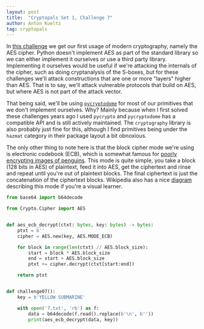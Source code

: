 ```yaml
---
layout: post
title:  "Cryptopals Set 1, Challenge 7"
author: Anton Kueltz
tag: cryptopals
---
```


In [this challenge](https://cryptopals.com/sets/1/challenges/7)
we get our first usage of modern cryptography, namely
the AES cipher. Python doesn't implement AES as part of the standard 
library so we can either implement it ourselves or use a third party
library. Implementing it ourselves would be useful if we're attacking
the internals of the cipher, such as doing cryptanalysis of the S-boxes,
but for these challenges we'll attack constructions that are one or more
"layers" higher than AES. That is to say, we'll attack vulnerable
protocols that build on AES, but where AES is not part of the attack
vector.

That being said, we'll be using
[`pycryptodome`](https://www.pycryptodome.org/) for most of our 
primitives that we don't implement ourselves. Why? Mainly because when I 
first solved these challenges years ago I used `pycrypto` and
`pycryptodome` has a compatible API and is still actively maintained.
The `cryptography` library is also probably just fine for this, although
I find primitives being under the `hazmat` category in their package
layout a bit obnoxious.

The only other thing to note here is that the block cipher mode we're
using is electronic codebook (ECB), which is somewhat famous for
[poorly encrypting images of penguins](https://words.filippo.io/the-ecb-penguin/).
This mode is quite simple, you take a block (128 bits in AES) of
plaintext, feed it into AES, get the ciphertext and rinse and repeat
until you're out of plaintext blocks. The final ciphertext is just
the concatenation of the ciphertext blocks. Wikipedia also has a nice
[diagram](https://en.wikipedia.org/wiki/Block_cipher_mode_of_operation#ECB)
describing this mode if you're a visual learner.

```python
from base64 import b64decode

from Crypto.Cipher import AES


def aes_ecb_decrypt(ctxt: bytes, key: bytes) -> bytes:
    ptxt = b''
    cipher = AES.new(key, AES.MODE_ECB)

    for block in range(len(ctxt) // AES.block_size):
        start = block * AES.block_size
        end = start + AES.block_size
        ptxt += cipher.decrypt(ctxt[start:end])

    return ptxt


def challenge07():
    key = b'YELLOW SUBMARINE'

    with open('7.txt', 'rb') as f:
        data = b64decode(f.read().replace(b'\n', b''))
        print(aes_ecb_decrypt(data, key))
```